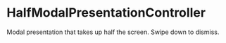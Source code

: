 # HalfModalPresentationController
Modal presentation that takes up half the screen. Swipe down to dismiss.

